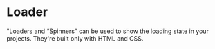 # Loader
"Loaders and “Spinners” can be used to show the loading state in your projects. They're built only with HTML and CSS.
